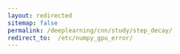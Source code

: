 ```yaml
---
layout: redirected
sitemap: false
permalink: /deeplearning/cnn/study/step_decay/
redirect_to:  /etc/numpy_gpu_error/
---
```

